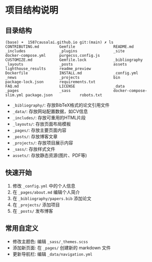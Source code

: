 # 项目结构说明

## 目录结构

```
(base) ➜  1587causalai.github.io git:(main) ✗ ls
CONTRIBUTING.md         Gemfile                 README.md               _includes               _plugins                _site                   docker-compose.yml      purgecss.config.js
CUSTOMIZE.md            Gemfile.lock            _bibliography           _layouts                _posts                  assets                  lighthouse_results      readme_preview
Dockerfile              INSTALL.md              _config.yml             _news                   _projects               bin                     package-lock.json       requirements.txt
FAQ.md                  LICENSE                 _data                   _pages                  _sass                   docker-compose-slim.yml package.json            robots.txt
```

- `_bibliography/`: 存放BibTeX格式的论文引用文件
- `_data/`: 存放网站配置数据，如CV信息
- `_includes/`: 存放可重用的HTML片段
- `_layouts/`: 存放页面布局模板
- `_pages/`: 存放主要页面内容
- `_posts/`: 存放博客文章
- `_projects/`: 存放项目展示内容
- `_sass/`: 存放样式文件
- `assets/`: 存放静态资源(图片、PDF等)

## 快速开始

1. 修改 `_config.yml` 中的个人信息
2. 在 `_pages/about.md` 编辑个人简介
3. 在 `_bibliography/papers.bib` 添加论文
4. 在 `_projects/` 添加项目
5. 在 `_posts/` 发布博客

## 常用自定义

- 修改主题色: 编辑 `_sass/_themes.scss`
- 添加新页面: 在 `_pages/` 创建新的 markdown 文件
- 更新导航栏: 编辑 `_data/navigation.yml`
